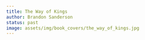 ```yaml
---
title: The Way of Kings
author: Brandon Sanderson
status: past
image: assets/img/book_covers/the_way_of_kings.jpg
---
```

